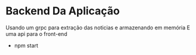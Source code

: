 # Backend Da Aplicação

Usando um grpc para extração das noticias e armazenando em memória
E uma api para o front-end

 - npm start